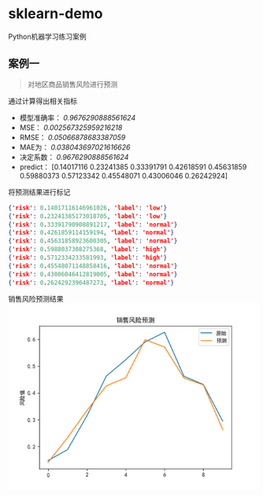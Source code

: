 # sklearn-demo
Python机器学习练习案例

## 案例一
>对地区商品销售风险进行预测

通过计算得出相关指标
- 模型准确率： *0.9676290888561624*
- MSE： *0.002567325959216218*
- RMSE： *0.05066878683387059*
- MAE为： *0.038043697021616626*
- 决定系数： *0.9676290888561624*
- predict： [0.14017116 0.23241385 0.33391791 0.42618591 0.45631859 0.59880373
 0.57123342 0.45548071 0.43006046 0.26242924]

将预测结果进行标记
```json
{'risk': 0.14017116146961026, 'label': 'low'}
{'risk': 0.23241385173018705, 'label': 'low'}
{'risk': 0.33391790908891217, 'label': 'normal'}
{'risk': 0.4261859114159194, 'label': 'normal'}
{'risk': 0.45631858923600305, 'label': 'normal'}
{'risk': 0.5988037308275368, 'label': 'high'}
{'risk': 0.5712334233581993, 'label': 'high'}
{'risk': 0.45548071148858416, 'label': 'normal'}
{'risk': 0.43006046412819005, 'label': 'normal'}
{'risk': 0.2624292396487273, 'label': 'normal'}
```

销售风险预测结果
![销售风险预测结果](image/sale-risk-predict.png)
